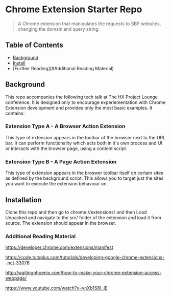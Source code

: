# Chrome Extension Starter Repo

> A Chrome extension that manipulates the requests to SBP websites, changing the domain and query string.

## Table of Contents

- [Background](#background)
- [Install](#Installation)
- [Further Reading](#Additional Reading Material)

## Background
This repo accompanies the following tech talk at The HX Project Lounge conference. It is designed only to encourage experiementation with Chrome Extension development and provides only the most basic examples. It contains:

### Extension Type A - A Browser Action Extension

This type of extension appears in the toolbar of the browser next to the URL bar. It can perform functionality which acts both in it's own process and UI or interacts with the browser page, using a content script.

### Extension Type B - A Page Action Extension

This type of extension appears in the broswer toolbar itself on certain sites as defined by the background script. This allows you to target just the sites you want to execute the extension behaviour on.

## Installation

Clone this repo and then go to chrome://extensions/ and then Load Unpacked and navigate to the src/ folder of the extenxion and load it from source. The extension should appear in the browser.

### Additional Reading Material

https://developer.chrome.com/extensions/manifest

https://code.tutsplus.com/tutorials/developing-google-chrome-extensions--net-33076

http://waitingphoenix.com/how-to-make-your-chrome-extension-access-webpage/

https://www.youtube.com/watch?v=vnXb1S6l_jE